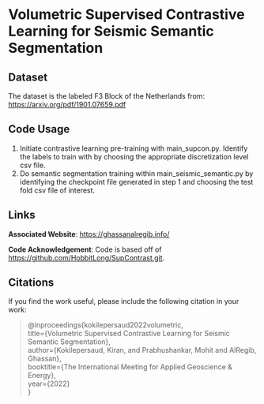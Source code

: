 # Volumetric Supervised Contrastive Learning for Seismic Semantic Segmentation
## Dataset
The dataset is the labeled F3 Block of the Netherlands from: https://arxiv.org/pdf/1901.07659.pdf
## Code Usage
1. Initiate contrastive learning pre-training with main_supcon.py. Identify the labels to train with by choosing the appropriate discretization level csv file.
2. Do semantic segmentation training within main_seismic_semantic.py by identifying the checkpoint file generated in step 1 and choosing the test fold csv file of interest. 
## Links

**Associated Website**: https://ghassanalregib.info/

**Code Acknowledgement**: Code is based off of https://github.com/HobbitLong/SupContrast.git.

## Citations

If you find the work useful, please include the following citation in your work:

>@inproceedings{kokilepersaud2022volumetric,\
  title={Volumetric Supervised Contrastive Learning for Seismic Semantic Segmentation},\
  author={Kokilepersaud, Kiran, and Prabhushankar, Mohit and AlRegib, Ghassan},\
  booktitle={The International Meeting for
Applied Geoscience & Energy},\
  year={2022}\
}
